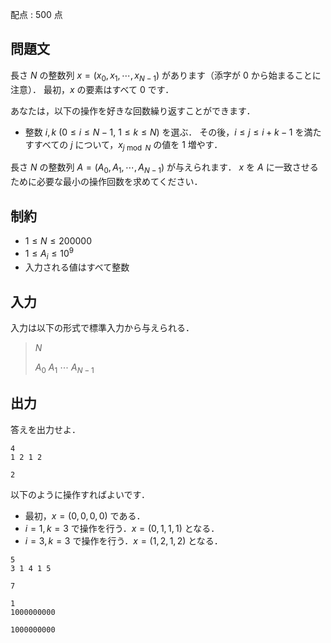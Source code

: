 配点 : $500$ 点

## 問題文

長さ $N$ の整数列 $x=(x_0,x_1,\cdots,x_{N-1})$ があります（添字が $0$ から始まることに注意）．
最初，$x$ の要素はすべて $0$ です．

あなたは，以下の操作を好きな回数繰り返すことができます．

- 整数 $i,k$ ($0 \leq i \leq N-1$, $1 \leq k \leq N$) を選ぶ．
その後，$i \leq j \leq i+k-1$ を満たすすべての $j$ について，$x_{j\bmod N}$ の値を $1$ 増やす．

長さ $N$ の整数列 $A=(A_0,A_1,\cdots,A_{N-1})$ が与えられます．
$x$ を $A$ に一致させるために必要な最小の操作回数を求めてください．

## 制約

- $1 \leq N \leq 200000$
- $1 \leq A_i \leq 10^9$
- 入力される値はすべて整数

## 入力

入力は以下の形式で標準入力から与えられる．

> $N$
> 
> $A_0$ $A_1$ $\cdots$ $A_{N-1}$

## 出力

答えを出力せよ．

```input1
4
1 2 1 2
```

```output1
2
```

以下のように操作すればよいです．

- 最初，$x=(0,0,0,0)$ である．
- $i=1,k=3$ で操作を行う．$x=(0,1,1,1)$ となる．
- $i=3,k=3$ で操作を行う．$x=(1,2,1,2)$ となる．

```input2
5
3 1 4 1 5
```

```output2
7
```

```input3
1
1000000000
```

```output3
1000000000
```